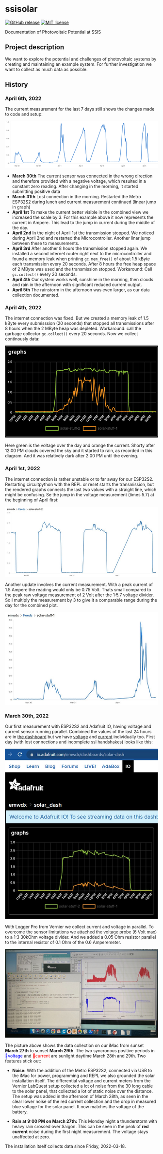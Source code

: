 # ssisolar
[![GitHub release](https://img.shields.io/github/release/kreier/ssisolar.svg)](https://github.com/kreier/ssisolar/releases/)
[![MIT license](https://img.shields.io/github/license/kreier/ssisolar)](https://kreier.mit-license.org/)

Documentation of Photovoltaic Potential at SSIS

## Project description

We want to explore the potential and challenges of photovoltaic systems by creating and maintaining an example system. For further investigation we want to collect as much data as possible.



## History

### April 6th, 2022

The current measurement for the last 7 days still shows the changes made to code and setup:

![2022-04-06 current](docs/2022-03-30_04-05_current.png)

- **March 30th** The current sensor was connected in the wrong direction and therefore provided with a negative voltage, which resulted in a constant zero reading. After changing in the morning, it started submitting positive data
- **March 31th** Lost connection in the morning. Restarted the Metro ESP32S2 during lunch and current measurement continued (linear jump in graph)
- **April 1st** To make the current better visible in the combined view we increased the scale by 3. For this example above it now represents the current in Ampere. This lead to the jump in current during the middle of the day.
- **April 2nd** In the night of April 1st the transmission stopped. We noticed during April 2nd and restarted the Microcontroller. Another linar jump between these to measurements.
- **April 3rd** After another 8 hours the transmission stopped again. We installed a second internet router right next to the microcontroller and found a memory leak when printing `gc.mem_free()` of about 1.5 kByte each transmission every 20 seconds. After 8 hours the free heap space of 2 MByte was used and the transmission stopped. Workaround: Call `gc.collect()` every 20 seconds.
- **April 4th** Our system works well, sunshine in the morning, then clouds and rain in the afternoon with significant reduced current output.
- **April 5th** The rainstorm in the afternoon was even larger, as our data collection documented.



### April 4th, 2022

The internet connection was fixed. But we created a memory leak of 1.5 kByte every submisssion (20 seconds) that stopped all transmissions after 8 hours when the 2 MByte heap was depleted. Workaround: call the garbage collector `gc.collect()` every 20 seconds. Now we collect continously data:

![2022-04-04 Combined](docs/2022-04-04.png)

Here green is the voltage over the day and orange the current. Shorty after 12:00 PM clouds covered the sky and it started to rain, as recorded in this diagram. And it was relatively dark after 2:00 PM until the evening.

### April 1st, 2022

The internet connection is rather unstable or to far away for our ESP32S2. Restarting circuitpython with the REPL or reset starts the transmission, but the rendered graphs connects the last two values with a straight line, which might be confusing. Se the jump in  the voltage measurement (times 5.7) at the beginning of April first:

![2022-04-01 Voltage](docs/2022-04-01_voltage.jpg)

Another update involves the current measurement. With a peak current of 1.5 Ampere the reading would only be 0.75 Volt. Thats small compared to the peak raw voltage measurement of 2 Volt after the 1:5.7 voltage divider. So I multiply the measurement by 3 to give it a comparable range during the day for the combined plot.

![2022-04-01 Current](docs/2022-04-01_current.jpg)


### March 30th, 2022

Our first measurement with ESP32S2 and Adafruit IO, having voltage and current sensor running parallel. Combined the values of the last 24 hours are in [the dashboard](https://io.adafruit.com/emwdx/dashboards/solar-dash) but we have [voltage](https://io.adafruit.com/emwdx/feeds/solar-stuff-2) and [current](https://io.adafruit.com/emwdx/feeds/solar-stuff-1) individually too. First day (with lost connections and incomplete ssl handshakes) looks like this:

![2022-03-30](docs/2022-03-30.jpg)

With Logger Pro from Vernier we collect current and voltage in parallel. To overcome the sensor limitations we attached the voltage probe (6 Volt max) to a 1:3 30kOhm voltage divider. And we added a 0.05 Ohm resistor parallel to the internal resistor of 0.1 Ohm of the 0.6 Amperemeter.

![2022-03-29](docs/2022-03-29.jpg)

The picture above shows the data collection on our iMac from sunset __March 27th__ to sunset __March 29th__. The two syncronous positive periods in <span style="color:blue">🔵voltage</span> and <span style="color:red">🔴current</span> are sunlight daytime March 28th and 29th. Two features stick out: 

- __Noise:__ With the addition of the Metro ESP32S2, connected via USB to the iMac for power, programming and REPL we also grounded the solar installation itself. The differential voltage and current meters from the Vernier LabQuest setup collected a lot of noise from the 30 long cable to the solar panel, that collected a lot of static noise over the distance. The setup was added in the afternoon of March 28th, as seen in the clear lower noise of the red current collection and the drop in measured blue voltage for the solar panel. It now matches the voltage of the battery.

- __Rain at 9:00 PM on March 27th:__ This Monday night a thunderstorm with heavy rain crossed over Saigon. This can be seen in the peak of __red current__ noise during the first night measurement. The voltage stays unaffected at zero.

The installation itself collects data since Friday, 2022-03-18.
